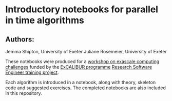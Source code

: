 # Introductory notebooks for parallel in time algorithms

## Authors:
Jemma Shipton, University of Exeter
Juliane Rosemeier, University of Exeter

These notebooks were produced for a [workshop on exascale computing challenges](https://www.eventbrite.co.uk/e/exascale-computing-challenges-parallel-in-time-algorithms-registration-463477492657?aff=oddtdtcreator) funded by the [ExCALIBUR programme](https://excalibur.ac.uk/) [Research Software Engineer training project](https://excalibur.ac.uk/projects/rse-training-algorithms/).

Each algorithm is introduced in a notebook, along with theory,
skeleton code and suggested exercises. The completed notebooks are
also included in this repository.